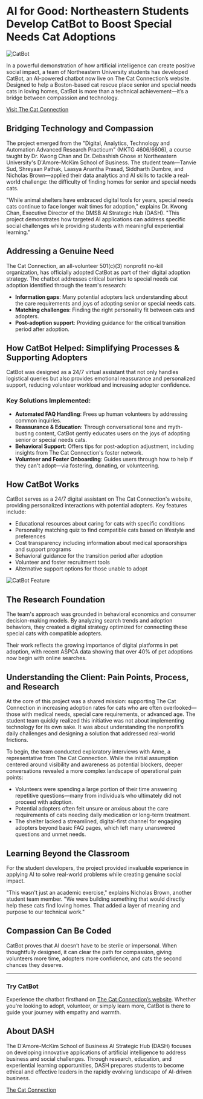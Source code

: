 # AI for Good: Northeastern Students Develop CatBot to Boost Special Needs Cat Adoptions

![CatBot](catbot.png)

In a powerful demonstration of how artificial intelligence can create positive social impact, a team of Northeastern University students has developed CatBot, an AI-powered chatbot now live on The Cat Connection’s website. Designed to help a Boston-based cat rescue place senior and special needs cats in loving homes, CatBot is more than a technical achievement—it’s a bridge between compassion and technology. 

[Visit The Cat Connection](https://thecatconnection.org/)

## Bridging Technology and Compassion
The project emerged from the "Digital, Analytics, Technology and Automation Advanced Research Practicum" (MKTG 4606/6606), a course taught by Dr. Kwong Chan and Dr. Debashish Ghose at Northeastern University's D'Amore-McKim School of Business. The student team—Tanvie Sud, Shreyaan Pathak, Laasya Anantha Prasad, Siddharth Dumbre, and Nicholas Brown—applied their data analytics and AI skills to tackle a real-world challenge: the difficulty of finding homes for senior and special needs cats.

"While animal shelters have embraced digital tools for years, special needs cats continue to face longer wait times for adoption," explains Dr. Kwong Chan, Executive Director of the DMSB AI Strategic Hub (DASH). "This project demonstrates how targeted AI applications can address specific social challenges while providing students with meaningful experiential learning."

## Addressing a Genuine Need
The Cat Connection, an all-volunteer 501(c)(3) nonprofit no-kill organization, has officially adopted CatBot as part of their digital adoption strategy. The chatbot addresses critical barriers to special needs cat adoption identified through the team's research:

- **Information gaps**: Many potential adopters lack understanding about the care requirements and joys of adopting senior or special needs cats.
- **Matching challenges**: Finding the right personality fit between cats and adopters.
- **Post-adoption support**: Providing guidance for the critical transition period after adoption.

## How CatBot Helped: Simplifying Processes & Supporting Adopters
CatBot was designed as a 24/7 virtual assistant that not only handles logistical queries but also provides emotional reassurance and personalized support, reducing volunteer workload and increasing adopter confidence.

### Key Solutions Implemented:
- **Automated FAQ Handling**: Frees up human volunteers by addressing common inquiries.
- **Reassurance & Education**: Through conversational tone and myth-busting content, CatBot gently educates users on the joys of adopting senior or special needs cats.
- **Behavioral Support**: Offers tips for post-adoption adjustment, including insights from The Cat Connection's foster network.
- **Volunteer and Foster Onboarding**: Guides users through how to help if they can't adopt—via fostering, donating, or volunteering.

## How CatBot Works
CatBot serves as a 24/7 digital assistant on The Cat Connection's website, providing personalized interactions with potential adopters. Key features include:
- Educational resources about caring for cats with specific conditions
- Personality matching quiz to find compatible cats based on lifestyle and preferences
- Cost transparency including information about medical sponsorships and support programs
- Behavioral guidance for the transition period after adoption
- Volunteer and foster recruitment tools
- Alternative support options for those unable to adopt

![CatBot Feature](cb_collage.JPEG) <!-- Replace with actual image name -->

## The Research Foundation
The team's approach was grounded in behavioral economics and consumer decision-making models. By analyzing search trends and adoption behaviors, they created a digital strategy optimized for connecting these special cats with compatible adopters.

Their work reflects the growing importance of digital platforms in pet adoption, with recent ASPCA data showing that over 40% of pet adoptions now begin with online searches.

## Understanding the Client: Pain Points, Process, and Research
At the core of this project was a shared mission: supporting The Cat Connection in increasing adoption rates for cats who are often overlooked—those with medical needs, special care requirements, or advanced age. The student team quickly realized this initiative was not about implementing technology for its own sake. It was about understanding the nonprofit’s daily challenges and designing a solution that addressed real-world frictions.

To begin, the team conducted exploratory interviews with Anne, a representative from The Cat Connection. While the initial assumption centered around visibility and awareness as potential blockers, deeper conversations revealed a more complex landscape of operational pain points:
- Volunteers were spending a large portion of their time answering repetitive questions—many from individuals who ultimately did not proceed with adoption.
- Potential adopters often felt unsure or anxious about the care requirements of cats needing daily medication or long-term treatment.
- The shelter lacked a streamlined, digital-first channel for engaging adopters beyond basic FAQ pages, which left many unanswered questions and unmet needs.

## Learning Beyond the Classroom
For the student developers, the project provided invaluable experience in applying AI to solve real-world problems while creating genuine social impact.

"This wasn't just an academic exercise," explains Nicholas Brown, another student team member. "We were building something that would directly help these cats find loving homes. That added a layer of meaning and purpose to our technical work."

## Compassion Can Be Coded
CatBot proves that AI doesn’t have to be sterile or impersonal. When thoughtfully designed, it can clear the path for compassion, giving volunteers more time, adopters more confidence, and cats the second chances they deserve.

---

### Try CatBot
Experience the chatbot firsthand on [The Cat Connection’s website](https://thecatconnection.org/). Whether you're looking to adopt, volunteer, or simply learn more, CatBot is there to guide your journey with empathy and warmth.

<!-- ![CatBot Behind the Scenes](behind_scenes_image.png) Replace with actual image name -->

## About DASH
The D'Amore-McKim School of Business AI Strategic Hub (DASH) focuses on developing innovative applications of artificial intelligence to address business and social challenges. Through research, education, and experiential learning opportunities, DASH prepares students to become ethical and effective leaders in the rapidly evolving landscape of AI-driven business.

[The Cat Connection](https://thecatconnection.org/)
